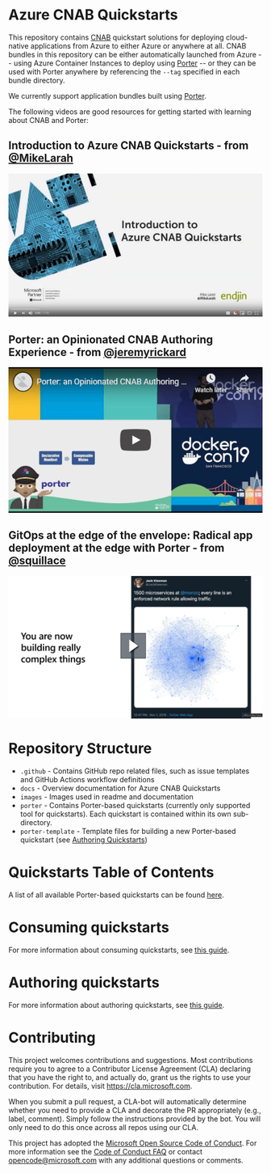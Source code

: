 # Azure CNAB Quickstarts

This repository contains [CNAB](https://cnab.io/) quickstart solutions for deploying cloud-native applications from Azure to either Azure or anywhere at all. CNAB bundles in this repository can be either automatically launched from Azure -- using Azure Container Instances to deploy using [Porter](https://porter.sh) -- or they can be used with Porter anywhere by referencing the `--tag` specified in each bundle directory.

We currently support application bundles built using [Porter](https://porter.sh).

The following videos are good resources for getting started with learning about CNAB and Porter:

## Introduction to Azure CNAB Quickstarts - from [@MikeLarah](https://github.com/MikeLarah)

[![Introduction to Azure CNAB Quickstarts](./images/introduction-to-azure-cnab-quickstarts.png)](https://youtu.be/z1lnQfaAVeg)

## Porter: an Opinionated CNAB Authoring Experience - from [@jeremyrickard](https://github.com/jeremyrickard)

[![Porter: an Opinionated CNAB Authoring Experience](./images/porter-an-opinionated-cnab-authoring-experience.png)](https://www.youtube.com/watch?v=__fim6RIW1s)


## GitOps at the edge of the envelope: Radical app deployment at the edge with Porter - from [@squillace](https://github.com/squillace)

[![GitOps at the edge of the envelope: Radical app deployment at the edge with Porter](./images/radical-app-deployment-with-porter.png)](https://myignite.techcommunity.microsoft.com/sessions/87493?source=sessions)

# Repository Structure

- `.github` - Contains GitHub repo related files, such as issue templates and GitHub Actions workflow definitions
- `docs` - Overview documentation for Azure CNAB Quickstarts
- `images` - Images used in readme and documentation
- `porter` - Contains Porter-based quickstarts (currently only supported tool for quickstarts). Each quickstart is contained within its own sub-directory.
- `porter-template` - Template files for building a new Porter-based quickstart (see [Authoring Quickstarts](./docs/authoring.md))

# Quickstarts Table of Contents

A list of all available Porter-based quickstarts can be found [here](porter/TOC.md).

# Consuming quickstarts

For more information about consuming quickstarts, see [this guide](./docs/consuming.md).

# Authoring quickstarts

For more information about authoring quickstarts, see [this guide](./docs/authoring.md).

# Contributing

This project welcomes contributions and suggestions.  Most contributions require you to agree to a
Contributor License Agreement (CLA) declaring that you have the right to, and actually do, grant us
the rights to use your contribution. For details, visit https://cla.microsoft.com.

When you submit a pull request, a CLA-bot will automatically determine whether you need to provide
a CLA and decorate the PR appropriately (e.g., label, comment). Simply follow the instructions
provided by the bot. You will only need to do this once across all repos using our CLA.

This project has adopted the [Microsoft Open Source Code of Conduct](https://opensource.microsoft.com/codeofconduct/).
For more information see the [Code of Conduct FAQ](https://opensource.microsoft.com/codeofconduct/faq/) or
contact [opencode@microsoft.com](mailto:opencode@microsoft.com) with any additional questions or comments.
